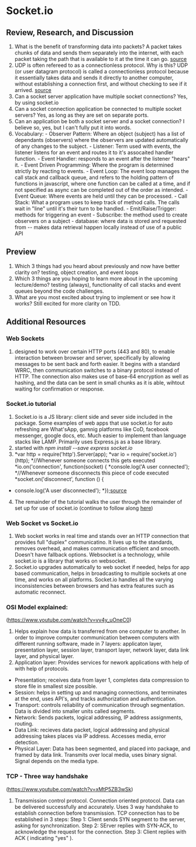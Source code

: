 # Socket.io

## Review, Research, and Discussion

  1. What is the benefit of transforming data into packets? A packet takes chunks of data and sends them separately into the internet, with each packet taking the path that is available to it at the time it can go. [source](https://whatismyipaddress.com/data-packets)
  2. UDP is often refereed to as a connectionless protocol. Why is this? UDP (or user datagram protocol) is called a connectionless protocol because it essentially takes data and sends it directly to another computer, without establishing a connection first, and without checking to see if it arrived. [source](https://www.cloudflare.com/learning/ddos/glossary/user-datagram-protocol-udp/)
  3. Can a socket server application have multiple socket connections? Yes, by using socket.io
  4. Can a socket connection application be connected to multiple socket servers? Yes, as long as they are set on separate ports.
  5. Can an application be both a socket server and a socket connection? I believe so, yes, but I can't fully put it into words.
  6. Vocabulary:
    - Observer Pattern: Where an object (subject) has a list of dependants (observers) where the observers are updated automatically of any changes to the subject.
    - Listener: Term used with events, the listener listens for an event and routes it to it's assocaited handler function.
    - Event Handler: responds to an event after the listener "hears" it.
    - Event Driven Programming: Where the program is determined strictly by reacting to events.
    - Event Loop: The event loop manages the call stack and callback queue, and refers to the holding pattern of functions in javascript, where one function can be called at a time, and if not specified as async can be completed out of the order as intended.
    - Event Queue: Where events are held until they can be processed.
    - Call Stack: What a program uses to keep track of method calls. The calls wait in "line" until it's their turn to be handled.
    - Emit/Raise/Trigger: methods for triggering an event
    - Subscribe: the method used to create observers on a subject
    - database: where data is stored and requested from -- makes data retrieval happen locally instead of use of a public API
  
## Preview
  1. Which 3 things had you heard about previously and now have better clarity on? testing, object creation, and event loops
  2. Which 3 things are you hoping to learn more about in the upcoming lecture/demo? testing (always), functionality of call stacks and event queues beyond the code challenges.
  3. What are you most excited about trying to implement or see how it works? Still excited for more clarity on TDD.

## Additional Resources

### Web Sockets
1. designed to work over certain HTTP ports (443 and 80), to enable interaction between browser and server, specifically by allowing messages to be sent back and forth easier. It begins with a standard WRRC, then communication switches to a binary protocol instead of HTTP. The connection also makes use of base-64 encryption as well as hashing, and the data can be sent in small chunks as it is able, wihtout waiting for confirmation or response.
### Socket.io tutorial
1. Socket.io is a JS library: client side and sever side included in the package. Some examples of web apps that use socket.io for auto refreshing are What'sApp, gamnig platforms like CoD, facebook messenger, google docs, etc. Much easier to implement than language stacks like LAMP. Primarily uses Express.js as a base library.
2. started with *npm install --save express socket.io*
3. *var http = require('http').Server(app);
*var io = require('socket.io')(http);
*//Whenever someone connects this gets executed
*io.on('connection', function(socket) {
*console.log('A user connected');
*//Whenever someone disconnects this piece of code executed
*socket.on('disconnect', function () {
 *  console.log('A user disconnected');
*});[source](https://www.tutorialspoint.com/socket.io/socket.io_hello_world.htm)
4. The remainder of the tutorial walks the user through the remainder of set up for use of socket.io (continue to follow along [here](https://www.tutorialspoint.com/socket.io/socket.io_hello_world.htm))


### Web Socket vs Socket.io
1. Web socket works in real time and stands over an HTTP connection that provides full "duplex" communicatino. It lives up to the standards, removes overhead, and makes communication efficient and smooth. Doesn't have fallback options. Websocket is a technology, while socket.io is a library that works on websocket.
2. Socket.io upgrades automatically to web socket if needed, helps for app based communication, helps in broadcasting to multiple sockets at one time, and works on all platforms. Socket.io handles all the varying inconsistencies between browsers and has extra features such as automatic reconnect.

### OSI Model explained:
(https://www.youtube.com/watch?v=vv4y_uOneC0)
1. Helps explain how data is transferred from one computer to another. In order to improve computer communication between computers with different running software, made in 7 layers: applicaton layer, presentation layer, session layer, transport layer, network layer, data link layer, and physical layer.
2. Application layer: Provides services for nework applications with help of with help of protocols. 
- Presentation; receives data from layer 1, completes data compression to store file in smallest size possible. 
- Session: helps in setting up and managing connections, and terminates at the end, uses API's, and tracks authorization and authentication. 
- Transport: controls reliability of communication through segmentation. Data is divided into smaller units called segments.  
- Network: Sends packets, logical addressing, IP address assignments, routing. 
- Data Link: recieves data packet, logical addressing and physical addressing takes places via IP address. Accesses media, error detection. 
- Physical Layer: Data has been segmented, and placed into package, and framed by data link. Transmits over local media, uses binary signal. Signal depends on the media type.

### TCP - Three way handshake
(https://www.youtube.com/watch?v=xMtP5ZB3wSk)
1. Transmission control protocol. Connection oriented protocol. Data can be delivered successfully and accurately. Uses 3 way handshake to establish connection before transmission. TCP connection has to be established in 3 steps: Step 1: Client sends SYN segment to the server, asking for synchronization. Step 2: SErver replies with SYN-ACK, to acknowledge the request for the connection. Step 3: Client replies with ACK ( indicating "yes" ).













